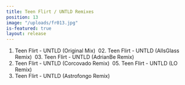 ```yaml
---
title: Teen Flirt / UNTLD Remixes
position: 13
image: "/uploads/fr013.jpg"
is-featured: true
layout: release
---
```

01. Teen Flirt - UNTLD (Original Mix)
 02. Teen Flirt - UNTLD (AllsGlass Remix)
 03. Teen Flirt - UNTLD (AdrianBe Remix) 
04. Teen Flirt - UNTLD (Corcovado Remix)
 05. Teen Flirt - UNTLD (LO Remix)
06. Teen Flirt - UNTLD (Astrofongo Remix)
